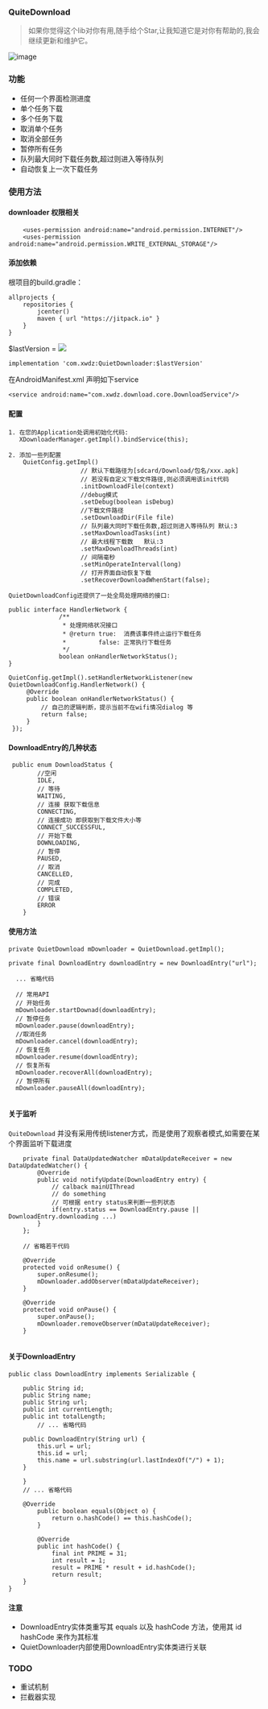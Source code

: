 ### QuiteDownload

> 如果你觉得这个lib对你有用,随手给个Star,让我知道它是对你有帮助的,我会继续更新和维护它。

![image](./download_simple.gif)

### 功能

  - 任何一个界面检测进度
  - 单个任务下载
  - 多个任务下载
  - 取消单个任务
  - 取消全部任务
  - 暂停所有任务
  - 队列最大同时下载任务数,超过则进入等待队列
  - 自动恢复上一次下载任务
 

### 使用方法

#### downloader 权限相关

```
    <uses-permission android:name="android.permission.INTERNET"/>
    <uses-permission android:name="android.permission.WRITE_EXTERNAL_STORAGE"/>
```


#### 添加依赖

根项目的build.gradle：

```
allprojects {
    repositories {
        jcenter()
        maven { url "https://jitpack.io" }
    }
}
```

$lastVersion = [![](https://jitpack.io/v/xwdz/QuietDownload.svg)](https://jitpack.io/#xwdz/QuietDownload)

```
implementation 'com.xwdz:QuietDownloader:$lastVersion'
```

在AndroidManifest.xml 声明如下service

```
<service android:name="com.xwdz.download.core.DownloadService"/>
```

#### 配置

    1. 在您的Application处调用初始化代码:
       XDownloaderManager.getImpl().bindService(this);
       
    2. 添加一些列配置
        QuietConfig.getImpl()
                        // 默认下载路径为[sdcard/Download/包名/xxx.apk]
                        // 若没有自定义下载文件路径,则必须调用该init代码
                        .initDownloadFile(context)
                        //debug模式
                        .setDebug(boolean isDebug)
                        //下载文件路径
                        .setDownloadDir(File file)
                        // 队列最大同时下载任务数,超过则进入等待队列 默认:3
                        .setMaxDownloadTasks(int)
                        // 最大线程下载数   默认:3
                        .setMaxDownloadThreads(int)
                        // 间隔毫秒
                        .setMinOperateInterval(long)
                        // 打开界面自动恢复下载
                        .setRecoverDownloadWhenStart(false);
                        
    QuietDownloadConfig还提供了一处全局处理网络的接口:
    
    public interface HandlerNetwork {
                  /**
                   * 处理网络状况接口
                   * @return true:  消费该事件终止运行下载任务
                   *         false: 正常执行下载任务
                   */
                  boolean onHandlerNetworkStatus();
    }
              
    QuietConfig.getImpl().setHandlerNetworkListener(new QuietDownloadConfig.HandlerNetwork() {
         @Override
         public boolean onHandlerNetworkStatus() {
             // 自己的逻辑判断，提示当前不在wifi情况dialog 等
             return false;
         }
     });
     
#### DownloadEntry的几种状态

```
 public enum DownloadStatus {
        //空闲
        IDLE,
        // 等待
        WAITING,
        // 连接 获取下载信息
        CONNECTING,
        // 连接成功 即获取到下载文件大小等
        CONNECT_SUCCESSFUL,
        // 开始下载
        DOWNLOADING,
        // 暂停
        PAUSED,
        // 取消
        CANCELLED,
        // 完成
        COMPLETED,
        // 错误
        ERROR
    }
```
                        
#### 使用方法

```
private QuietDownload mDownloader = QuietDownload.getImpl();

private final DownloadEntry downloadEntry = new DownloadEntry("url");

  ... 省略代码
  
  // 常用API
  // 开始任务
  mDownloader.startDownad(downloadEntry);
  // 暂停任务
  mDownloader.pause(downloadEntry);
  //取消任务
  mDownloader.cancel(downloadEntry);
  // 恢复任务
  mDownloader.resume(downloadEntry);
  // 恢复所有
  mDownloader.recoverAll(downloadEntry);
  // 暂停所有
  mDownloader.pauseAll(downloadEntry);
  
```
     
     
#### 关于监听

`QuiteDownload` 并没有采用传统listener方式，而是使用了观察者模式,如需要在某个界面监听下载进度

```
    private final DataUpdatedWatcher mDataUpdateReceiver = new DataUpdatedWatcher() {
        @Override
        public void notifyUpdate(DownloadEntry entry) {
            // calback mainUIThread 
            // do something
            // 可根据 entry status来判断一些列状态
            if(entry.status == DownloadEntry.pause || DownloadEntry.downloading ...)
        }
    };
    
    // 省略若干代码
    
    @Override
    protected void onResume() {
        super.onResume();
        mDownloader.addObserver(mDataUpdateReceiver);
    }
    
    @Override
    protected void onPause() {
        super.onPause();
        mDownloader.removeObserver(mDataUpdateReceiver);
    }
    
```
                        
                        
                        
#### 关于DownloadEntry

```
public class DownloadEntry implements Serializable {

    public String id;
    public String name;
    public String url;
    public int currentLength;
    public int totalLength;
        // ... 省略代码

    public DownloadEntry(String url) {
        this.url = url;
        this.id = url;
        this.name = url.substring(url.lastIndexOf("/") + 1);
    }

    }
    // ... 省略代码
    
    @Override
        public boolean equals(Object o) {
            return o.hashCode() == this.hashCode();
        }
    
        @Override
        public int hashCode() {
            final int PRIME = 31;
            int result = 1;
            result = PRIME * result + id.hashCode();
            return result;
    }
}

```

#### 注意
- DownloadEntry实体类重写其 equals 以及 hashCode 方法，使用其 id hashCode 来作为其标准
- QuietDownloader内部使用DownloadEntry实体类进行关联





### TODO
 - 重试机制
 - 拦截器实现



 
